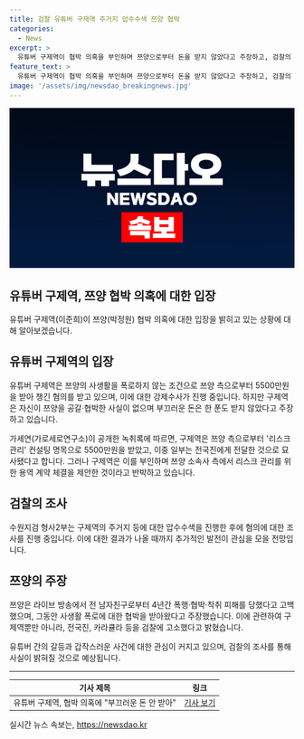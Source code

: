 ```yaml
---
title: 검찰 유튜버 구제역 주거지 압수수색 쯔양 협박
categories:
  - News
excerpt: >
  유튜버 구제역이 협박 의혹을 부인하며 쯔양으로부터 돈을 받지 않았다고 주장하고, 검찰의 강제수사에 대비해 주거지 등 압수수색을 받았다. 구제역은 쯔양의 사생활 폭로를 막기 위해 5500만원을 받았다는 주장에 대해 반박하며, 쯔양 측에서 용역 계약 체결을 제안한 것이라고 설명했다. 녹취록에는 구제역이 쯔양을 협박하고 금전을 요구하는 내용이 담겼다는 주장이 있으나, 구제역은 이를 부인하고 있다.
feature_text: >
  유튜버 구제역이 협박 의혹을 부인하며 쯔양으로부터 돈을 받지 않았다고 주장하고, 검찰의 강제수사에 대비해 주거지 등 압수수색을 받았다. 구제역은 쯔양의 사생활 폭로를 막기 위해 5500만원을 받았다는 주장에 대해 반박하며, 쯔양 측에서 용역 계약 체결을 제안한 것이라고 설명했다. 녹취록에는 구제역이 쯔양을 협박하고 금전을 요구하는 내용이 담겼다는 주장이 있으나, 구제역은 이를 부인하고 있다.
image: '/assets/img/newsdao_breakingnews.jpg'
---
```


<p><img src="/assets/img/newsdao_breakingnews.jpg" alt="bookingtag 속보" /></p>

<h2>유튜버 구제역, 쯔양 협박 의혹에 대한 입장</h2>

<p data-ke-size="size16">유튜버 구제역(이준희)이 쯔양(박정원) 협박 의혹에 대한 입장을 밝히고 있는 상황에 대해 알아보겠습니다.</p>

<h2 data-ke-size="size26">유튜버 구제역의 입장</h2>

<p data-ke-size="size16">유튜버 구제역은 쯔양의 사생활을 폭로하지 않는 조건으로 쯔양 측으로부터 5500만원을 받아 챙긴 혐의를 받고 있으며, 이에 대한 강제수사가 진행 중입니다. 하지만 구제역은 자신이 쯔양을 공갈·협박한 사실이 없으며 부끄러운 돈은 한 푼도 받지 않았다고 주장하고 있습니다.</p>

<p data-ke-size="size16">가세연(가로세로연구소)이 공개한 녹취록에 따르면, 구제역은 쯔양 측으로부터 '리스크 관리' 컨설팅 명목으로 5500만원을 받았고, 이중 일부는 전국진에게 전달한 것으로 묘사됐다고 합니다. 그러나 구제역은 이를 부인하며 쯔양 소속사 측에서 리스크 관리를 위한 용역 계약 체결을 제안한 것이라고 반박하고 있습니다.</p>

<h2 data-ke-size="size26">검찰의 조사</h2>

<p data-ke-size="size16">수원지검 형사2부는 구제역의 주거지 등에 대한 압수수색을 진행한 후에 혐의에 대한 조사를 진행 중입니다. 이에 대한 결과가 나올 때까지 추가적인 발전이 관심을 모을 전망입니다.</p>

<h2 data-ke-size="size26">쯔양의 주장</h2>

<p data-ke-size="size16">쯔양은 라이브 방송에서 전 남자친구로부터 4년간 폭행·협박·착취 피해를 당했다고 고백했으며, 그동안 사생활 폭로에 대한 협박을 받아왔다고 주장했습니다. 이에 관련하여 구제역뿐만 아니라, 전국진, 카라큘라 등을 검찰에 고소했다고 밝혔습니다.</p>

<p data-ke-size="size16">유튜버 간의 갈등과 갑작스러운 사건에 대한 관심이 커지고 있으며, 검찰의 조사를 통해 사실이 밝혀질 것으로 예상됩니다.</p>

<hr>

<table>
    <thead>
        <tr>
            <th style="text-align: center;">기사 제목</th>
            <th style="text-align: center;">링크</th>
        </tr>
    </thead>
    <tbody>
        <tr>
            <td style="text-align: center;">유튜버 구제역, 협박 의혹에 "부끄러운 돈 안 받아"</td>
            <td style="text-align: center;"><a href="링크주소">기사 보기</a></td>
        </tr>
    </tbody>
</table>
실시간 뉴스 속보는, <a href="https://newsdao.kr" rel="dofollow">https://newsdao.kr</a>


